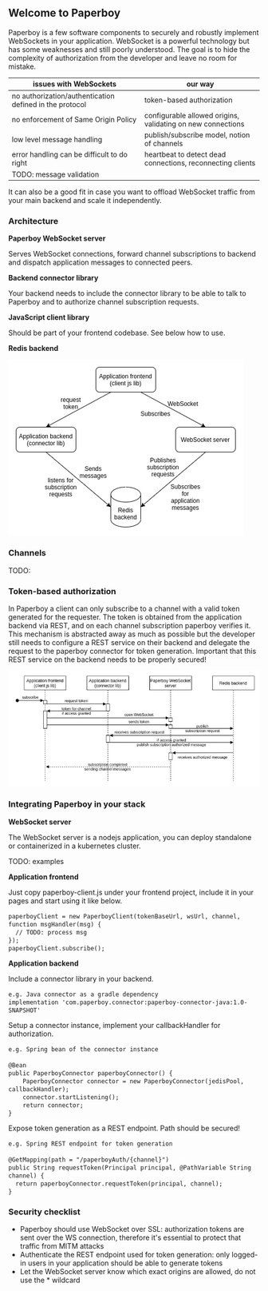 ## Welcome to Paperboy
Paperboy is a few software components to securely and robustly implement WebSockets in your application. WebSocket is a powerful technology but has some weaknesses and still poorly understood. The goal is to hide the complexity of authorization from the developer and leave no room for mistake.

| issues with WebSockets                                  | our way                                                     |
|---------------------------------------------------------|-------------------------------------------------------------|
| no authorization/authentication defined in the protocol | token-based authorization                                   |
| no enforcement of Same Origin Policy                    | configurable allowed origins, validating on new connections |
| low level message handling                              | publish/subscribe model, notion of channels                 |
| error handling can be difficult to do right             | heartbeat to detect dead connections, reconnecting clients  |
| TODO: message validation                                |                                                             |

It can also be a good fit in case you want to offload WebSocket traffic from your main backend and scale it independently.

### Architecture

**Paperboy WebSocket server**

Serves WebSocket connections, forward channel subscriptions to backend and dispatch application messages to connected peers.

**Backend connector library**

Your backend needs to include the connector library to be able to talk to Paperboy and to authorize channel subscription requests.

**JavaScript client library**

Should be part of your frontend codebase. See below how to use.

**Redis backend**

![Architecture diagram](/paperboy.png)

### Channels
TODO:

### Token-based authorization
In Paperboy a client can only subscribe to a channel with a valid token generated for the requester. The token is obtained from the application backend
via REST, and on each channel subscription paperboy verifies it. This mechanism is abstracted away as much as possible but the developer still needs to
configure a REST service on their backend and delegate the request to the paperboy connector for token generation. Important that this REST service on the backend needs to be properly secured!

![Subscription/authorization sequence diagram](/auth-seq.png)

### Integrating Paperboy in your stack
**WebSocket server**

The WebSocket server is a nodejs application, you can deploy standalone or containerized in a kubernetes cluster.

TODO: examples

**Application frontend**

Just copy paperboy-client.js under your frontend project, include it in your pages and start using it like below.

```
paperboyClient = new PaperboyClient(tokenBaseUrl, wsUrl, channel, function msgHandler(msg) {
  // TODO: process msg
});
paperboyClient.subscribe();
```

**Application backend**

Include a connector library in your backend.

```
e.g. Java connector as a gradle dependency
implementation 'com.paperboy.connector:paperboy-connector-java:1.0-SNAPSHOT'
```

Setup a connector instance, implement your callbackHandler for authorization.

```
e.g. Spring bean of the connector instance

@Bean
public PaperboyConnector paperboyConnector() {
    PaperboyConnector connector = new PaperboyConnector(jedisPool, callbackHandler);
    connector.startListening();
    return connector;
}
```

Expose token generation as a REST endpoint. Path should be secured!

```
e.g. Spring REST endpoint for token generation

@GetMapping(path = "/paperboyAuth/{channel}")
public String requestToken(Principal principal, @PathVariable String channel) {
  return paperboyConnector.requestToken(principal, channel);
}
```

### Security checklist
* Paperboy should use WebSocket over SSL: authorization tokens are sent over the WS connection, therefore it's essential to protect that traffic from MITM attacks
* Authenticate the REST endpoint used for token generation: only logged-in users in your application should be able to generate tokens
* Let the WebSocket server know which exact origins are allowed, do not use the * wildcard
